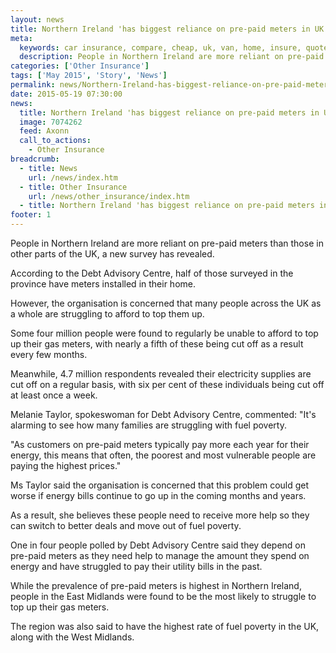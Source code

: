 ```yaml
---
layout: news
title: Northern Ireland 'has biggest reliance on pre-paid meters in UK' - Compareni.com
meta:
  keywords: car insurance, compare, cheap, uk, van, home, insure, quotes, online, comparison, bike, loans, life
  description: People in Northern Ireland are more reliant on pre-paid meters than those in other parts of the UK, a new survey has revealed
categories: ['Other Insurance']
tags: ['May 2015', 'Story', 'News']
permalink: news/Northern-Ireland-has-biggest-reliance-on-pre-paid-meters-in-UK-.htm
date: 2015-05-19 07:30:00
news:
  title: Northern Ireland 'has biggest reliance on pre-paid meters in UK'
  image: 7074262
  feed: Axonn
  call_to_actions:
    - Other Insurance
breadcrumb:
  - title: News
    url: /news/index.htm
  - title: Other Insurance
    url: /news/other_insurance/index.htm
  - title: Northern Ireland 'has biggest reliance on pre-paid meters in UK'
footer: 1
---
```


People in Northern Ireland are more reliant on pre-paid meters than those in other parts of the UK, a new survey has revealed.

According to the Debt Advisory Centre, half of those surveyed in the province have meters installed in their home.

However, the organisation is concerned that many people across the UK as a whole are struggling to afford to top them up.

Some four million people were found to regularly be unable to afford to top up their gas meters, with nearly a fifth of these being cut off as a result every few months.

Meanwhile, 4.7 million respondents revealed their electricity supplies are cut off on a regular basis, with six per cent of these individuals being cut off at least once a week.

Melanie Taylor, spokeswoman for Debt Advisory Centre, commented: &quot;It&#39;s alarming to see how many families are struggling with fuel poverty.

&quot;As customers on pre-paid meters typically pay more each year for their energy, this means that often, the poorest and most vulnerable people are paying the highest prices.&quot;

Ms Taylor said the organisation is concerned that this problem could get worse if energy bills continue to go up in the coming months and years.

As a result, she believes these people need to receive more help so they can switch to better deals and move out of fuel poverty.

One in four people polled by Debt Advisory Centre said they depend on pre-paid meters as they need help to manage the amount they spend on energy and have struggled to pay their utility bills in the past.

While the prevalence of pre-paid meters is highest in Northern Ireland, people in the East Midlands were found to be the most likely to struggle to top up their gas meters.

The region was also said to have the highest rate of fuel poverty in the UK, along with the West Midlands.&nbsp;

